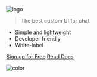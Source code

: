 <!-- _coverpage.md -->



<!-- # Botcopy <small>3.5</small> --> 



![logo](/_assets/450x90logo.svg ':size=450x90')



> The best custom UI for chat.

- Simple and lightweight
- Developer friendly
- White-label

[Sign up for Free](https://portal.botcopy.com/signup/step1/ ':target=_blank')
[Read Docs](#welcome-to-the-botcopy-docs)

<!-- background color -->

![color](#f0f0f0)